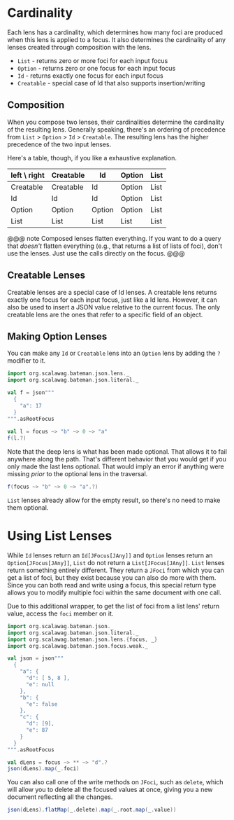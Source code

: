 # Cardinality

Each lens has a cardinality, which determines how many foci are produced 
when this lens is applied to a focus. It also determines the cardinality of 
any lenses created through composition with the lens.

 * `List` - returns zero or more foci for each input focus
 * `Option` - returns zero or one focus for each input focus
 * `Id` - returns exactly one focus for each input focus
 * `Creatable` - special case of Id that also supports insertion/writing

## Composition

When you compose two lenses, their cardinalities determine the cardinality 
of the resulting lens. Generally speaking, there's an ordering of precedence 
from `List` > `Option` > `Id` > `Creatable`. The resulting lens has the higher 
precedence of the two input lenses.

Here's a table, though, if you like a exhaustive explanation.

| left \ right | Creatable | Id     | Option | List |
|--------------|-----------|--------|--------|------|
| Creatable    | Creatable | Id     | Option | List |
| Id           | Id        | Id     | Option | List |
| Option       | Option    | Option | Option | List |
| List         | List      | List   | List   | List |

@@@ note
Composed lenses flatten everything. If you want to do a query that 
_doesn't_ flatten everything (e.g., that returns a list of lists of foci), 
don't use the lenses. Just use the calls directly on the focus.
@@@

## Creatable Lenses

Creatable lenses are a special case of Id lenses. A creatable lens returns 
exactly one focus for each input focus, just like a Id lens. However, it 
can also be used to insert a JSON value relative to the current focus. The
only creatable lens are the ones that refer to a specific field of an object.

## Making Option Lenses

You can make any `Id` or `Creatable` lens into an `Option` lens by adding 
the `?` modifier to it.

```scala mdoc:bateman:right:none
import org.scalawag.bateman.json.lens._
import org.scalawag.bateman.json.literal._

val f = json"""
  {
    "a": 17
  }
""".asRootFocus
  
val l = focus ~> "b" ~> 0 ~> "a"
f(l.?)
```

Note that the deep lens is what has been made optional. That allows it to 
fail anywhere along the path. That's different behavior that you would get 
if you only made the last lens optional. That would imply an error if 
anything were missing _prior_ to the optional lens in the traversal.

```scala mdoc:bateman:left:errors
f(focus ~> "b" ~> 0 ~> "a".?)
```

`List` lenses already allow for the empty result, so 
there's no need to make them optional.

# Using List Lenses

While `Id` lenses return an `Id[JFocus[JAny]]` and `Option` lenses return an
`Option[JFocus[JAny]]`, `List` do not return a `List[JFocus[JAny]]`. `List` 
lenses return something entirely different. They return a `JFoci` from 
which you can get a list of foci, but they exist because you can also do 
more with them. Since you can both read and write using a focus, this 
special return type allows you to modify multiple foci within the same 
document with one call.

Due to this additional wrapper, to get the list of foci from a list lens' 
return value, access the `foci` member on it.

```scala mdoc:bateman:right:list:focus
import org.scalawag.bateman.json._
import org.scalawag.bateman.json.literal._
import org.scalawag.bateman.json.lens.{focus, _}
import org.scalawag.bateman.json.focus.weak._

val json = json"""
  {
    "a": {
      "d": [ 5, 8 ],
      "e": null
    },
    "b": {
      "e": false
    },
    "c": {
      "d": [9],
      "e": 87
    }
  }
""".asRootFocus

val dLens = focus ~> ** ~> "d".?
json(dLens).map(_.foci)
```

You can also call one of the write methods on `JFoci`, such as `delete`, which 
will allow you to delete all the focused values at once, giving you a new
document reflecting all the changes.

```scala mdoc:bateman:right:some:jany
json(dLens).flatMap(_.delete).map(_.root.map(_.value))
```
